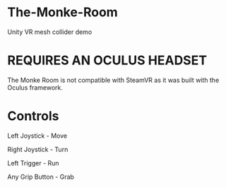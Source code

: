 # The-Monke-Room
Unity VR mesh collider demo

# REQUIRES AN OCULUS HEADSET
The Monke Room is not compatible with SteamVR as it was built with the Oculus framework.


# Controls
Left Joystick - Move

Right Joystick - Turn

Left Trigger - Run

Any Grip Button - Grab

